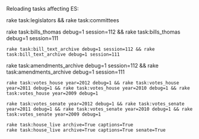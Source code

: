Reloading tasks affecting ES:

  rake task:legislators && rake task:committees

  rake task:bills_thomas debug=1 session=112 && rake task:bills_thomas debug=1 session=111

	rake task:bill_text_archive debug=1 session=112 && rake task:bill_text_archive debug=1 session=111

  rake task:amendments_archive debug=1 session=112 && rake task:amendments_archive debug=1 session=111

	rake task:votes_house year=2012 debug=1 && rake task:votes_house year=2011 debug=1 && rake task:votes_house year=2010 debug=1 && rake task:votes_house year=2009 debug=1 

	rake task:votes_senate year=2012 debug=1 && rake task:votes_senate year=2011 debug=1 && rake task:votes_senate year=2010 debug=1 && rake task:votes_senate year=2009 debug=1

	rake task:house_live archive=True captions=True
	rake task:house_live archive=True captions=True senate=True